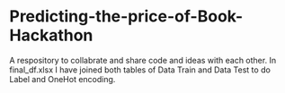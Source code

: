 # Predicting-the-price-of-Book-Hackathon
A respository to collabrate and share code and ideas with each other.
In final_df.xlsx I have joined both tables of Data Train and Data Test to do Label and OneHot encoding.
